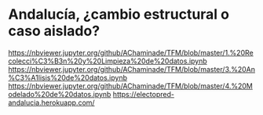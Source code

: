 # Andalucía, ¿cambio estructural o caso aislado?
https://nbviewer.jupyter.org/github/AChaminade/TFM/blob/master/1.%20Recolecci%C3%B3n%20y%20Limpieza%20de%20datos.ipynb
https://nbviewer.jupyter.org/github/AChaminade/TFM/blob/master/3.%20An%C3%A1lisis%20de%20datos.ipynb
https://nbviewer.jupyter.org/github/AChaminade/TFM/blob/master/4.%20Modelado%20de%20datos.ipynb
https://electopred-andalucia.herokuapp.com/
